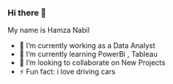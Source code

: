 ### Hi there 👋
My name is Hamza Nabil 

- 🔭 I’m currently working as a Data Analyst
- 🌱 I’m currently learning PowerBi , Tableau
- 👯 I’m looking to collaborate on New Projects
- ⚡ Fun fact: i love driving cars

